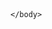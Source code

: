 <!DOCTYPE html>
<html lang="pt-br">
<head>
    <meta charset="UTF-8">
    <meta name="viewport" content="width=device-width, initial-scale=1.0">
    <title>Seu Título Aqui</title>
</head>
<body>
    <!-- Conteúdo da página vai aqui -->
</body>
    <header>
<body>
<script type="text/javascript">
	atOptions = {
		'key' : 'f174b822b902ac519112de39d7f637ca',
		'format' : 'iframe',
		'height' : 250,
		'width' : 300,
		'params' : {}
	};
	document.write('<scr' + 'ipt type="text/javascript" src="//conjunctionrepresentativepowerless.com/f174b822b902ac519112de39d7f637ca/invoke.js"></scr' + 'ipt>');
</script>
    
</body>
    </header>
    <body>
<header>
	<script type="text/javascript">
	atOptions = {
		'key' : 'dc9ac8507c959f88a12000067ba33bcd',
		'format' : 'iframe',
		'height' : 90,
		'width' : 728,
		'params' : {}
	};
	document.write('<scr' + 'ipt type="text/javascript" src="//conjunctionrepresentativepowerless.com/dc9ac8507c959f88a12000067ba33bcd/invoke.js"></scr' + 'ipt>');
</script>
	
 </header>	    
    </body>
    <header>
	    <body>
		    <script type="text/javascript">
	atOptions = {
		'key' : '7880b5fa89be7424fff5619abe1317c4',
		'format' : 'iframe',
		'height' : 300,
		'width' : 160,
		'params' : {}
	};
	document.write('<scr' + 'ipt type="text/javascript" src="//conjunctionrepresentativepowerless.com/7880b5fa89be7424fff5619abe1317c4/invoke.js"></scr' + 'ipt>');
</script>
	    </body>
    </header>
    <header>
	    <body>
		    <script type="text/javascript">
	atOptions = {
		'key' : '5969a9ace56ed43744c85f0ba59710b5',
		'format' : 'iframe',
		'height' : 60,
		'width' : 468,
		'params' : {}
	};
	document.write('<scr' + 'ipt type="text/javascript" src="//conjunctionrepresentativepowerless.com/5969a9ace56ed43744c85f0ba59710b5/invoke.js"></scr' + 'ipt>');
</script>
	    </body>
    </header>
	    
    </body>
</html>
